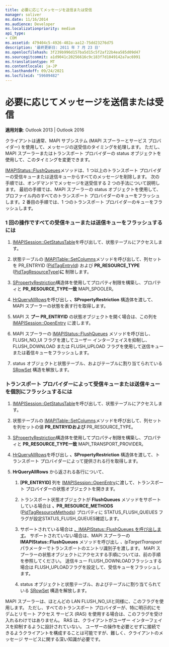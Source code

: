 ```yaml
---
title: 必要に応じてメッセージを送信または受信
manager: soliver
ms.date: 11/16/2014
ms.audience: Developer
ms.localizationpriority: medium
api_type:
- COM
ms.assetid: 479404c5-4926-402a-aa12-75dd23276d75
description: '最終更新日: 2011 年 7 月 23 日'
ms.openlocfilehash: 3f239b996d157ba5d15c5f2af22b4ea585d09d47
ms.sourcegitcommit: a1d9041c20256616c9c183f7d1049142a7ac6991
ms.translationtype: MT
ms.contentlocale: ja-JP
ms.lasthandoff: 09/24/2021
ms.locfileid: "59609482"
---
```

# <a name="sending-or-receiving-a-message-on-demand"></a>必要に応じてメッセージを送信または受信
  
**適用対象**: Outlook 2013 | Outlook 2016 
  
クライアントは通常、MAPI サブシステム (MAPI スプーラーとサービス プロバイダー) を使用して、メッセージの送受信のタイミングを処理します。 ただし、MAPI スプーラーまたはトランスポート プロバイダーの status オブジェクトを使用して、このタイミングを変更できます。
  
[IMAPIStatus::FlushQueues](imapistatus-flushqueues.md)メソッドは、1 つ以上のトランスポート プロバイダーの受信キューまたは送信キューからすべてのメッセージを削除します。 次の手順では、オンデマンドでメッセージを送受信する 2 つの手法について説明します。 最初の手順では、MAPI スプーラーの status オブジェクトを使用して、プロファイル内のすべてのトランスポート プロバイダーのキューをフラッシュします。2 番目の手順では、1 つのトランスポート プロバイダーのキューをフラッシュします。 
  
### <a name="to-flush-all-incoming-or-outgoing-queues-in-a-single-operation"></a>1 回の操作ですべての受信キューまたは送信キューをフラッシュするには
  
1. [IMAPISession::GetStatusTable](imapisession-getstatustable.md)を呼び出して、状態テーブルにアクセスします。 
    
2. 状態テーブルの [IMAPITable::SetColumns](imapitable-setcolumns.md)メソッドを呼び出して、列セットを PR_ENTRYID ([PidTagEntryId](pidtagentryid-canonical-property.md)) および **PR_RESOURCE_TYPE** ([PidTagResourceType](pidtagresourcetype-canonical-property.md))**に** 制限します。
    
3. [SPropertyRestriction](spropertyrestriction.md)構造体を使用してプロパティ制限を構築し、プロパティと **PR_RESOURCE_TYPE一致** MAPI_SPOOLER。 
    
4. [HrQueryAllRows](hrqueryallrows.md)を呼び出し **、SPropertyRestriction** 構造体を渡して、MAPI スプーラーの状態を表す行を取得します。 
    
5. MAPI ス **プー PR_ENTRYID** の状態オブジェクトを開く場合は、この列を [IMAPISession::OpenEntry](imapisession-openentry.md) に渡します。 
    
6. MAPI スプーラーの [IMAPIStatus::FlushQueues](imapistatus-flushqueues.md) メソッドを呼び出し、FLUSH_NO_UI フラグを渡してユーザー インターフェイスを抑制し、FLUSH_DOWNLOAD または FLUSH_UPLOAD フラグを使用して送信キューまたは着信キューをフラッシュします。 
    
7. status オブジェクトと状態テーブル、およびテーブルに割り当てられている [SRowSet](srowset.md) 構造を解放します。 
    
### <a name="to-flush-incoming-or-outgoing-queues-individually-by-transport-provider"></a>トランスポート プロバイダーによって受信キューまたは送信キューを個別にフラッシュするには
  
1. [IMAPISession::GetStatusTable](imapisession-getstatustable.md)を呼び出して、状態テーブルにアクセスします。 
    
2. 状態テーブルの [IMAPITable::SetColumns](imapitable-setcolumns.md)メソッドを呼び出して、列セットを列セットの値 **PR_ENTRYIDおよび** PR_RESOURCE_TYPE。
    
3. [SPropertyRestriction](spropertyrestriction.md)構造体を使用してプロパティ制限を構築し、プロパティと **PR_RESOURCE_TYPE一致** MAPI_TRANSPORT_PROVIDER。 
    
4. [HrQueryAllRows](hrqueryallrows.md)を呼び出し **、SPropertyRestriction** 構造体を渡して、トランスポート プロバイダーによって提供される行を取得します。 
    
5. **HrQueryAllRows** から返される各行について、
    
    1. **[PR_ENTRYID]** 列を [IMAPISession::OpenEntry](imapisession-openentry.md)に渡して、トランスポート プロバイダーの状態オブジェクトを開きます。 
        
    2. トランスポート状態オブジェクトが **FlushQueues** メソッドをサポートしている場合は **、PR_RESOURCE_METHODS** ([PidTagResourceMethods](pidtagresourcemethods-canonical-property.md)) プロパティに STATUS_FLUSH_QUEUES フラグが設定STATUS_FLUSH_QUEUES確認します。 
        
    3. サポートされている場合は [、IMAPIStatus::FlushQueues を呼び出します](imapistatus-flushqueues.md)。 サポートされていない場合は、MAPI スプーラーの **IMAPIStatus::FlushQueues** メソッドを呼び出し  _、lpTargetTransport_ パラメーターでトランスポートのエントリ識別子を渡します。 MAPI スプーラーの状態オブジェクトにアクセスする手順については、前の手順を参照してください。 送信キュー FLUSH_DOWNLOADフラッシュする場合は FLUSH_UPLOADフラグを設定して、受信キューをフラッシュします。 
        
    4. status オブジェクトと状態テーブル、およびテーブルに割り当てられている [SRowSet](srowset.md) 構造を解放します。 
    
MAPI スプーラーは、ほとんどの LAN FLUSH_NO_UIと同様に、このフラグを使用します。 ただし、すべてのトランスポート プロバイダーが、特に明示的にモデムとリモート アクセス サービス (RAS) を使用する場合は、このフラグを受け入れるわけではありません。 RAS は、クライアントがユーザー インターフェイスを抑制するように設計されていない。 ユーザーの操作を必要とせずに接続できるようクライアントを構成することは可能ですが、難しく、クライアントのメッセージ サービスに関する深い知識が必要です。
  


